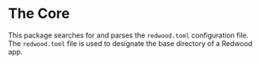 # The Core

This package searches for and parses the `redwood.toml` configuration
file. The `redwood.toml` file is used to designate the base
directory of a Redwood app.
